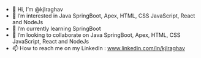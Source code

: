 - 👋 Hi, I’m @kjlraghav
- 👀 I’m interested in Java SpringBoot, Apex, HTML, CSS JavaScript, React and NodeJs
- 🌱 I’m currently learning SpringBoot
- 💞️ I’m looking to collaborate on Java SpringBoot, Apex, HTML, CSS JavaScript, React and NodeJs
- 📫 How to reach me on my LinkedIn : www.linkedin.com/in/kjlraghav

<!---
kjlraghav/kjlraghav is a ✨ special ✨ repository because its `README.md` (this file) appears on your GitHub profile.
You can click the Preview link to take a look at your changes.
--->
